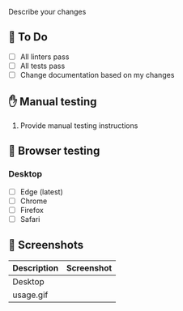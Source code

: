 Describe your changes

## 📝 To Do

- [ ] All linters pass
- [ ] All tests pass
- [ ] Change documentation based on my changes

## ✋ Manual testing

1. Provide manual testing instructions

## 🦊 Browser testing

### Desktop

- [ ] Edge (latest)
- [ ] Chrome
- [ ] Firefox
- [ ] Safari

## 📸 Screenshots

| Description | Screenshot |
| ----------- | ---------- |
| Desktop     |            |
| usage.gif   |            |
